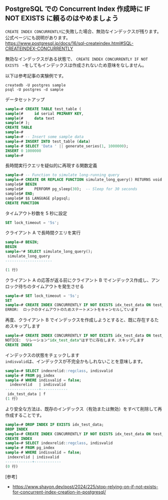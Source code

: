## PostgreSQL での Concurrent Index 作成時に IF NOT EXISTS に頼るのはやめましょう

`CREATE INDEX CONCURRENTLY`に失敗した場合、無効なインデックスが残ります。
公式ページにも説明があります。  
https://www.postgresql.jp/docs/16/sql-createindex.html#SQL-CREATEINDEX-CONCURRENTLY

無効なインデックスがある状態で、
`CREATE INDEX CONCURRENTLY IF NOT EXISTS　~`をしてもインデックスは作成されないため意味をなしません。

以下は参考記事の実験例です。

```
createdb -U postgres sample
psql -U postgres -d sample
```

データセットアップ

```Sql
sample=# CREATE TABLE test_table (
sample(#     id serial PRIMARY KEY,
sample(#     data text
sample(# );
CREATE TABLE
sample=#
sample=# -- Insert some sample data
sample=# INSERT INTO test_table (data)
sample-# SELECT 'Data ' || generate_series(1, 1000000);
INSERT 0 1000000
sample=#
```

長時間実行クエリを疑似的に再現する関数定義

```sql
sample=# -- Function to simulate long-running query
sample=# CREATE OR REPLACE FUNCTION simulate_long_query() RETURNS void AS $$
sample$# BEGIN
sample$#     PERFORM pg_sleep(30);  -- Sleep for 30 seconds
sample$# END;
sample$# $$ LANGUAGE plpgsql;
CREATE FUNCTION
```

タイムアウト秒数を 5 秒に設定

```Sql
SET lock_timeout = '5s';
```

クライアント A で長時間クエリを実行

```Sql
sample=# BEGIN;
BEGIN
sample=*# SELECT simulate_long_query();
 simulate_long_query
---------------------

(1 行)
```

クライアント A の応答が返る前にクライアント B でインデックス作成し、アンロック待ちのタイムアウトを発生させる

```Sql
sample=# SET lock_timeout = '5s';
SET
sample=# CREATE INDEX CONCURRENTLY IF NOT EXISTS idx_test_data ON test_table (data);
ERROR:  ロックのタイムアウトのためステートメントをキャンセルしています
```

再度、クライアント B でインデックスを作成しようとすると、既に存在するためスキップします

```Sql
sample=# CREATE INDEX CONCURRENTLY IF NOT EXISTS idx_test_data ON test_table (data);
NOTICE:  リレーション"idx_test_data"はすでに存在します、スキップします
CREATE INDEX
```

インデックスの状態をチェックします  
`indisvalid`は、インデックスが不完全かもしれないことを意味します。

```Sql
sample=# SELECT indexrelid::regclass, indisvalid
sample-# FROM pg_index
sample-# WHERE indisvalid = false;
  indexrelid   | indisvalid
---------------+------------
 idx_test_data | f
(1 行)
```

より安全な方法は、既存のインデックス（有効または無効）をすべて削除して再作成することです。

```sql
sample=# DROP INDEX IF EXISTS idx_test_data;
DROP INDEX
sample=# CREATE INDEX CONCURRENTLY IF NOT EXISTS idx_test_data ON test_table (data);
CREATE INDEX
sample=# SELECT indexrelid::regclass, indisvalid
sample-# FROM pg_index
sample-# WHERE indisvalid = false;
 indexrelid | indisvalid
------------+------------
(0 行)
```

[参考]

- https://www.shayon.dev/post/2024/225/stop-relying-on-if-not-exists-for-concurrent-index-creation-in-postgresql/
